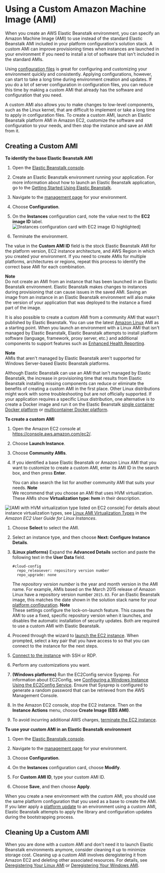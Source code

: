 # Using a Custom Amazon Machine Image \(AMI\)<a name="using-features.customenv"></a>

When you create an AWS Elastic Beanstalk environment, you can specify an Amazon Machine Image \(AMI\) to use instead of the standard Elastic Beanstalk AMI included in your platform configuration's solution stack\. A custom AMI can improve provisioning times when instances are launched in your environment if you need to install a lot of software that isn't included in the standard AMIs\.

Using [configuration files](ebextensions.md) is great for configuring and customizing your environment quickly and consistently\. Applying configurations, however, can start to take a long time during environment creation and updates\. If you do a lot of server configuration in configuration files, you can reduce this time by making a custom AMI that already has the software and configuration that you need\.

A custom AMI also allows you to make changes to low\-level components, such as the Linux kernel, that are difficult to implement or take a long time to apply in configuration files\. To create a custom AMI, launch an Elastic Beanstalk platform AMI in Amazon EC2, customize the software and configuration to your needs, and then stop the instance and save an AMI from it\.

## Creating a Custom AMI<a name="using-features.customenv.create"></a>

**To identify the base Elastic Beanstalk AMI**

1. Open the [Elastic Beanstalk console](https://console.aws.amazon.com/elasticbeanstalk)\.

1. Create an Elastic Beanstalk environment running your application\. For more information about how to launch an Elastic Beanstalk application, go to the [Getting Started Using Elastic Beanstalk](GettingStarted.md)\.

1. Navigate to the [management page](environments-console.md) for your environment\.

1. Choose **Configuration**\.

1. On the **Instances** configuration card, note the value next to the **EC2 image ID** label\.  
![\[Instances configuration card with EC2 image ID highlighted\]](http://docs.aws.amazon.com/elasticbeanstalk/latest/dg/images/environments-cfg-customami-imageid.png)

1. Terminate the environment\.

The value in the **Custom AMI ID** field is the stock Elastic Beanstalk AMI for the platform version, EC2 instance architecture, and AWS Region in which you created your environment\. If you need to create AMIs for multiple platforms, architectures or regions, repeat this process to identify the correct base AMI for each combination\.

**Note**  
Do not create an AMI from an instance that has been launched in an Elastic Beanstalk environment\. Elastic Beanstalk makes changes to instances during provisioning that can cause issues in the saved AMI\. Saving an image from an instance in an Elastic Beanstalk environment will also make the version of your application that was deployed to the instance a fixed part of the image\.

It is also possible to create a custom AMI from a community AMI that wasn't published by Elastic Beanstalk\. You can use the latest [Amazon Linux](https://aws.amazon.com/amazon-linux-ami/) AMI as a starting point\. When you launch an environment with a Linux AMI that isn't managed by Elastic Beanstalk, Elastic Beanstalk attempts to install platform software \(language, framework, proxy server, etc\.\) and additional components to support features such as [Enhanced Health Reporting](health-enhanced.md)\. 

**Note**  
AMIs that aren't managed by Elastic Beanstalk aren't supported for Windows Server\-based Elastic Beanstalk platforms\.

Although Elastic Beanstalk can use an AMI that isn't managed by Elastic Beanstalk, the increase in provisioning time that results from Elastic Beanstalk installing missing components can reduce or eliminate the benefits of creating a custom AMI in the first place\. Other Linux distributions might work with some troubleshooting but are not officially supported\. If your application requires a specific Linux distribution, one alternative is to create a Docker image and run it on the Elastic Beanstalk [single container Docker platform](docker-singlecontainer-deploy.md) or [multicontainer Docker platform](create_deploy_docker_ecs.md)\.

**To create a custom AMI**

1. Open the Amazon EC2 console at [https://console\.aws\.amazon\.com/ec2/](https://console.aws.amazon.com/ec2/)\.

1. Choose **Launch Instance**\.

1. Choose **Community AMIs**\.

1. If you identified a base Elastic Beanstalk or Amazon Linux AMI that you want to customize to create a custom AMI, enter its AMI ID in the search box, and then press **Enter**\.

   You can also search the list for another community AMI that suits your needs\.
**Note**  
We recommend that you choose an AMI that uses HVM virtualization\. These AMIs show **Virtualization type: hvm** in their description\.  

![\[AMI with HVM virtualization type listed on EC2 console\]](http://docs.aws.amazon.com/elasticbeanstalk/latest/dg/images/using-features-customenv-hvm-ami.png)
For details about instance virtualization types, see [Linux AMI Virtualization Types](http://docs.aws.amazon.com/AWSEC2/latest/UserGuide/virtualization_types.html) in the *Amazon EC2 User Guide for Linux Instances*\.

1. Choose **Select** to select the AMI\.

1. Select an instance type, and then choose **Next: Configure Instance Details**\.

1. **\(Linux platforms\)** Expand the **Advanced Details** section and paste the following text in the **User Data** field\.

   ```
   #cloud-config
     repo_releasever: repository version number
     repo_upgrade: none
   ```

   The *repository version number* is the year and month version in the AMI name\. For example, AMIs based on the March 2015 release of Amazon Linux have a repository version number `2015.03`\. For an Elastic Beanstalk image, this matches the date shown in the solution stack name for your [platform configuration](concepts.platforms.md)\.
**Note**  
These settings configure the lock\-on\-launch feature\. This causes the AMI to use a fixed, specific repository version when it launches, and disables the automatic installation of security updates\. Both are required to use a custom AMI with Elastic Beanstalk\.

1. Proceed through the wizard to [launch the EC2 instance](http://docs.aws.amazon.com/AWSEC2/latest/UserGuide/launching-an-instance.html)\. When prompted, select a key pair that you have access to so that you can connect to the instance for the next steps\.

1.  [Connect to the instance](http://docs.aws.amazon.com/AWSEC2/latest/UserGuide/AccessingInstances.html) with SSH or RDP\.

1. Perform any customizations you want\.

1. **\(Windows platforms\)** Run the EC2Config service Sysprep\. For information about EC2Config, see [Configuring a Windows Instance Using the EC2Config Service](http://docs.aws.amazon.com/AWSEC2/latest/WindowsGuide/UsingConfig_WinAMI.html)\. Ensure that Sysprep is configured to generate a random password that can be retrieved from the AWS Management Console\.

1. In the Amazon EC2 console, stop the EC2 instance\. Then on the **Instance Actions** menu, choose **Create Image \(EBS AMI\)**\.

1. To avoid incurring additional AWS charges, [terminate the EC2 instance](http://docs.aws.amazon.com/AWSEC2/latest/UserGuide/terminating-instances.html)\.

**To use your custom AMI in an Elastic Beanstalk environment**

1. Open the [Elastic Beanstalk console](https://console.aws.amazon.com/elasticbeanstalk)\.

1. Navigate to the [management page](environments-console.md) for your environment\.

1. Choose **Configuration**\.

1. On the **Instances** configuration card, choose **Modify**\.

1. For **Custom AMI ID**, type your custom AMI ID\.

1. Choose **Save**, and then choose **Apply**\.

When you create a new environment with the custom AMI, you should use the same platform configuration that you used as a base to create the AMI\. If you later apply a [platform update](using-features.platform.upgrade.md) to an environment using a custom AMI, Elastic Beanstalk attempts to apply the library and configuration updates during the bootstrapping process\.

## Cleaning Up a Custom AMI<a name="using-features.customenv.cleanup"></a>

When you are done with a custom AMI and don't need it to launch Elastic Beanstalk environments anymore, consider cleaning it up to minimize storage cost\. Cleaning up a custom AMI involves deregistering it from Amazon EC2 and deleting other associated resources\. For details, see [Deregistering Your Linux AMI](http://docs.aws.amazon.com/AWSEC2/latest/UserGuide/deregister-ami.html) or [Deregistering Your Windows AMI](http://docs.aws.amazon.com/AWSEC2/latest/WindowsGuide/deregister-ami.html)\.